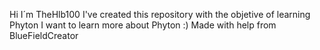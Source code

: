 Hi I´m TheHlb100
I've created this repository with the objetive of learning Phyton 
I want to learn more about Phyton :)
Made with help from BlueFieldCreator 
